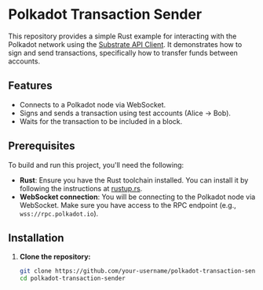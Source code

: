 # Polkadot Transaction Sender

This repository provides a simple Rust example for interacting with the Polkadot network using the [Substrate API Client](https://github.com/scs/substrate-api-client). It demonstrates how to sign and send transactions, specifically how to transfer funds between accounts.

## Features

- Connects to a Polkadot node via WebSocket.
- Signs and sends a transaction using test accounts (Alice -> Bob).
- Waits for the transaction to be included in a block.

## Prerequisites

To build and run this project, you'll need the following:

- **Rust**: Ensure you have the Rust toolchain installed. You can install it by following the instructions at [rustup.rs](https://rustup.rs).
- **WebSocket connection**: You will be connecting to the Polkadot node via WebSocket. Make sure you have access to the RPC endpoint (e.g., `wss://rpc.polkadot.io`).

## Installation

1. **Clone the repository:**
   ```bash
   git clone https://github.com/your-username/polkadot-transaction-sender.git
   cd polkadot-transaction-sender
